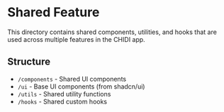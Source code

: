 # Shared Feature

This directory contains shared components, utilities, and hooks that are used across multiple features in the CHIDI app.

## Structure
- `/components` - Shared UI components
- `/ui` - Base UI components (from shadcn/ui)
- `/utils` - Shared utility functions
- `/hooks` - Shared custom hooks
